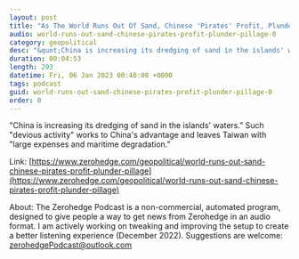```yaml
---
layout: post
title: "As The World Runs Out Of Sand, Chinese 'Pirates' Profit, Plunder, &amp; Pillage"
audio: world-runs-out-sand-chinese-pirates-profit-plunder-pillage-0
category: geopolitical
desc: "&quot;China is increasing its dredging of sand in the islands' waters.&quot; Such &quot;devious activity&quot; works to China's advantage and leaves Taiwan with &quot;large expenses and maritime degradation.&quot;"
duration: 00:04:53
length: 293
datetime: Fri, 06 Jan 2023 00:40:00 +0000
tags: podcast
guid: world-runs-out-sand-chinese-pirates-profit-plunder-pillage-0
order: 0
---
```

&quot;China is increasing its dredging of sand in the islands' waters.&quot; Such &quot;devious activity&quot; works to China's advantage and leaves Taiwan with &quot;large expenses and maritime degradation.&quot;

Link: [https://www.zerohedge.com/geopolitical/world-runs-out-sand-chinese-pirates-profit-plunder-pillage](https://www.zerohedge.com/geopolitical/world-runs-out-sand-chinese-pirates-profit-plunder-pillage)

About: The Zerohedge Podcast is a non-commercial, automated program, designed to give people a way to get news from Zerohedge in an audio format.  I am actively working on tweaking and improving the setup to create a better listening experience (December 2022).  Suggestions are welcome: [zerohedgePodcast@outlook.com](mailto:zerohedgePodcast@outlook.com)